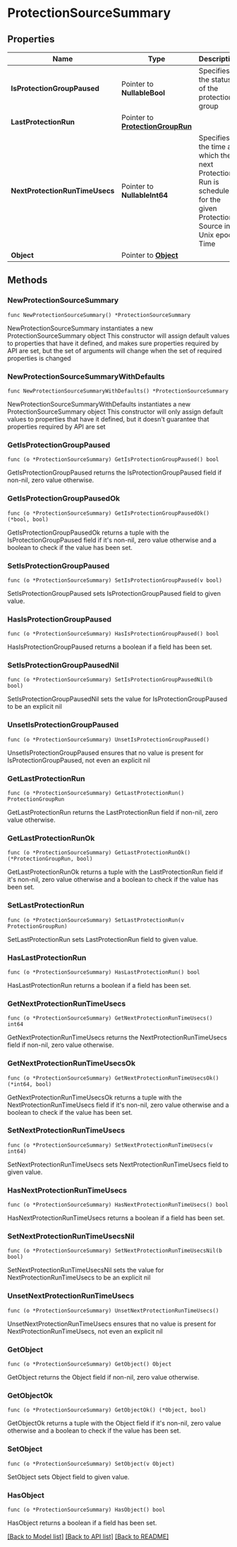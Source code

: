 # ProtectionSourceSummary

## Properties

Name | Type | Description | Notes
------------ | ------------- | ------------- | -------------
**IsProtectionGroupPaused** | Pointer to **NullableBool** | Specifies the status of the protection group | [optional] 
**LastProtectionRun** | Pointer to [**ProtectionGroupRun**](ProtectionGroupRun.md) |  | [optional] 
**NextProtectionRunTimeUsecs** | Pointer to **NullableInt64** | Specifies the time at which the next Protection Run is scheduled for the given Protection Source in Unix epoch Time | [optional] 
**Object** | Pointer to [**Object**](Object.md) |  | [optional] 

## Methods

### NewProtectionSourceSummary

`func NewProtectionSourceSummary() *ProtectionSourceSummary`

NewProtectionSourceSummary instantiates a new ProtectionSourceSummary object
This constructor will assign default values to properties that have it defined,
and makes sure properties required by API are set, but the set of arguments
will change when the set of required properties is changed

### NewProtectionSourceSummaryWithDefaults

`func NewProtectionSourceSummaryWithDefaults() *ProtectionSourceSummary`

NewProtectionSourceSummaryWithDefaults instantiates a new ProtectionSourceSummary object
This constructor will only assign default values to properties that have it defined,
but it doesn't guarantee that properties required by API are set

### GetIsProtectionGroupPaused

`func (o *ProtectionSourceSummary) GetIsProtectionGroupPaused() bool`

GetIsProtectionGroupPaused returns the IsProtectionGroupPaused field if non-nil, zero value otherwise.

### GetIsProtectionGroupPausedOk

`func (o *ProtectionSourceSummary) GetIsProtectionGroupPausedOk() (*bool, bool)`

GetIsProtectionGroupPausedOk returns a tuple with the IsProtectionGroupPaused field if it's non-nil, zero value otherwise
and a boolean to check if the value has been set.

### SetIsProtectionGroupPaused

`func (o *ProtectionSourceSummary) SetIsProtectionGroupPaused(v bool)`

SetIsProtectionGroupPaused sets IsProtectionGroupPaused field to given value.

### HasIsProtectionGroupPaused

`func (o *ProtectionSourceSummary) HasIsProtectionGroupPaused() bool`

HasIsProtectionGroupPaused returns a boolean if a field has been set.

### SetIsProtectionGroupPausedNil

`func (o *ProtectionSourceSummary) SetIsProtectionGroupPausedNil(b bool)`

 SetIsProtectionGroupPausedNil sets the value for IsProtectionGroupPaused to be an explicit nil

### UnsetIsProtectionGroupPaused
`func (o *ProtectionSourceSummary) UnsetIsProtectionGroupPaused()`

UnsetIsProtectionGroupPaused ensures that no value is present for IsProtectionGroupPaused, not even an explicit nil
### GetLastProtectionRun

`func (o *ProtectionSourceSummary) GetLastProtectionRun() ProtectionGroupRun`

GetLastProtectionRun returns the LastProtectionRun field if non-nil, zero value otherwise.

### GetLastProtectionRunOk

`func (o *ProtectionSourceSummary) GetLastProtectionRunOk() (*ProtectionGroupRun, bool)`

GetLastProtectionRunOk returns a tuple with the LastProtectionRun field if it's non-nil, zero value otherwise
and a boolean to check if the value has been set.

### SetLastProtectionRun

`func (o *ProtectionSourceSummary) SetLastProtectionRun(v ProtectionGroupRun)`

SetLastProtectionRun sets LastProtectionRun field to given value.

### HasLastProtectionRun

`func (o *ProtectionSourceSummary) HasLastProtectionRun() bool`

HasLastProtectionRun returns a boolean if a field has been set.

### GetNextProtectionRunTimeUsecs

`func (o *ProtectionSourceSummary) GetNextProtectionRunTimeUsecs() int64`

GetNextProtectionRunTimeUsecs returns the NextProtectionRunTimeUsecs field if non-nil, zero value otherwise.

### GetNextProtectionRunTimeUsecsOk

`func (o *ProtectionSourceSummary) GetNextProtectionRunTimeUsecsOk() (*int64, bool)`

GetNextProtectionRunTimeUsecsOk returns a tuple with the NextProtectionRunTimeUsecs field if it's non-nil, zero value otherwise
and a boolean to check if the value has been set.

### SetNextProtectionRunTimeUsecs

`func (o *ProtectionSourceSummary) SetNextProtectionRunTimeUsecs(v int64)`

SetNextProtectionRunTimeUsecs sets NextProtectionRunTimeUsecs field to given value.

### HasNextProtectionRunTimeUsecs

`func (o *ProtectionSourceSummary) HasNextProtectionRunTimeUsecs() bool`

HasNextProtectionRunTimeUsecs returns a boolean if a field has been set.

### SetNextProtectionRunTimeUsecsNil

`func (o *ProtectionSourceSummary) SetNextProtectionRunTimeUsecsNil(b bool)`

 SetNextProtectionRunTimeUsecsNil sets the value for NextProtectionRunTimeUsecs to be an explicit nil

### UnsetNextProtectionRunTimeUsecs
`func (o *ProtectionSourceSummary) UnsetNextProtectionRunTimeUsecs()`

UnsetNextProtectionRunTimeUsecs ensures that no value is present for NextProtectionRunTimeUsecs, not even an explicit nil
### GetObject

`func (o *ProtectionSourceSummary) GetObject() Object`

GetObject returns the Object field if non-nil, zero value otherwise.

### GetObjectOk

`func (o *ProtectionSourceSummary) GetObjectOk() (*Object, bool)`

GetObjectOk returns a tuple with the Object field if it's non-nil, zero value otherwise
and a boolean to check if the value has been set.

### SetObject

`func (o *ProtectionSourceSummary) SetObject(v Object)`

SetObject sets Object field to given value.

### HasObject

`func (o *ProtectionSourceSummary) HasObject() bool`

HasObject returns a boolean if a field has been set.


[[Back to Model list]](../README.md#documentation-for-models) [[Back to API list]](../README.md#documentation-for-api-endpoints) [[Back to README]](../README.md)



